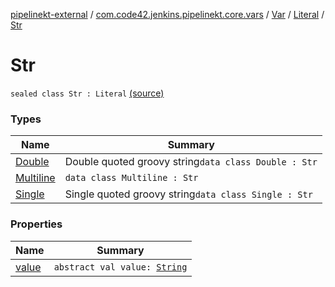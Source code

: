 [pipelinekt-external](../../../../index.md) / [com.code42.jenkins.pipelinekt.core.vars](../../../index.md) / [Var](../../index.md) / [Literal](../index.md) / [Str](./index.md)

# Str

`sealed class Str : Literal` [(source)](https://github.com/code42/pipelinekt/tree/master/core/src/main/kotlin/com/code42/jenkins/pipelinekt/core/vars/Var.kt#L47)

### Types

| Name | Summary |
|---|---|
| [Double](-double/index.md) | Double quoted groovy string`data class Double : Str` |
| [Multiline](-multiline/index.md) | `data class Multiline : Str` |
| [Single](-single/index.md) | Single quoted groovy string`data class Single : Str` |

### Properties

| Name | Summary |
|---|---|
| [value](value.md) | `abstract val value: `[`String`](https://kotlinlang.org/api/latest/jvm/stdlib/kotlin/-string/index.html) |
